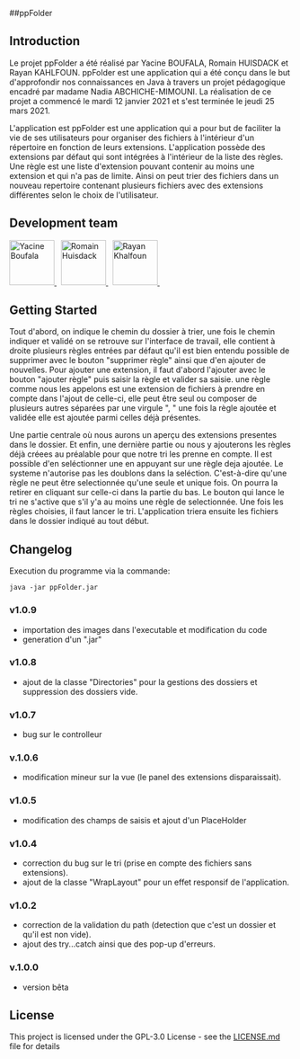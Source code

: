 ##ppFolder

## Introduction

Le projet ppFolder a été réalisé par Yacine BOUFALA, Romain HUISDACK et Rayan KAHLFOUN.
	ppFolder est une application qui a été conçu dans le but d'approfondir nos connaissances en Java à travers un 
	projet pédagogique encadré par madame Nadia ABCHICHE-MIMOUNI.
	La réalisation de ce projet a commencé le mardi 12 janvier 2021 et s'est terminée le jeudi 25 mars 2021.
	
L'application est ppFolder est une application qui a pour but de faciliter la vie de ses utilisateurs pour organiser 
	des fichiers à l'intérieur d'un répertoire en fonction de leurs extensions.
	L'application possède des extensions par défaut qui sont intégrées à l'intérieur de la liste des règles. Une règle 
	est une liste d'extension pouvant contenir au moins une extension et qui n'a pas de limite. Ainsi on peut trier 
	des fichiers dans un nouveau repertoire contenant plusieurs fichiers avec des extensions différentes selon le choix 
	de l'utilisateur.
	
## Development team

<a href="https://github.com/Mockingbird01001">
	<img src="https://avatars.githubusercontent.com/u/63344951?v=4" title="Yacine Boufala" width="80" height="80">
</a> &nbsp;

<a href="https://github.com/rena-hsck">
	<img src="https://avatars.githubusercontent.com/u/70547187?v=4" title="Romain Huisdack" width="80" height="80">
</a> &nbsp;

<a href="https://github.com/rayanus">
	<img src="https://avatars.githubusercontent.com/u/58557771?v=4" title="Rayan Khalfoun" width="80" height="80">
</a> &nbsp;

## Getting Started

Tout d'abord, on indique le chemin du dossier à trier, une fois le chemin indiquer et validé on se retrouve sur l'interface de travail, elle contient à droite plusieurs règles entrées par défaut qu'il est bien entendu possible de supprimer avec le bouton "supprimer règle" ainsi que d'en ajouter de nouvelles. Pour ajouter une extension, il faut d'abord l'ajouter avec le bouton "ajouter règle" puis saisir la règle et valider sa saisie. une règle comme nous les appelons est une extension de fichiers à prendre en compte dans l'ajout de celle-ci, elle peut être seul ou composer de plusieurs autres séparées par une virgule ", " une fois la règle ajoutée et validée elle est ajoutée parmi celles déjà présentes.

Une partie centrale où nous aurons un aperçu des extensions presentes dans le dossier. Et enfin, une dernière partie ou nous y ajouterons les règles déjà créees au préalable pour que notre tri les prenne en compte. Il est possible d'en seléctionner une  en appuyant sur une règle deja ajoutée. Le systeme n'autorise pas les doublons dans la seléction. C'est-à-dire qu'une règle ne peut être selectionnée qu'une seule et unique fois. On pourra la retirer en cliquant sur celle-ci dans la partie du bas. Le bouton qui lance le tri ne s'active que s'il y'a au moins une règle de selectionnée.
Une fois les règles choisies, il faut lancer le tri. L'application triera ensuite les fichiers dans le dossier indiqué au tout début.

## Changelog 

Execution du programme via la commande:

```shell
java -jar ppFolder.jar
```

### v1.0.9 
- importation des images dans l'executable et modification du code 
- generation d'un ".jar" 

### v1.0.8
- ajout de la classe "Directories" pour la gestions des dossiers et suppression des dossiers vide.

### v1.0.7
- bug sur le controlleur

### v.1.0.6
- modification mineur sur la vue (le panel des extensions disparaissait).

### v1.0.5
- modification des champs de saisis et ajout d'un PlaceHolder

### v1.0.4
- correction du bug sur le tri (prise en compte des fichiers sans extensions).
- ajout de la classe "WrapLayout" pour un effet responsif de l'application.

### v1.0.2 
- correction de la validation du path (detection que c'est un dossier et qu'il est non vide).
- ajout des try...catch ainsi que des pop-up d'erreurs.

### v.1.0.0 
- version bêta

## License

This project is licensed under the GPL-3.0 License  - see the [LICENSE.md](LICENSE.md) file for details
